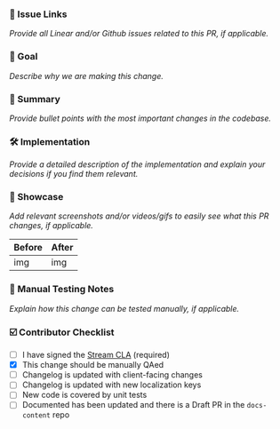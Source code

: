 ### 🔗 Issue Links

_Provide all Linear and/or Github issues related to this PR, if applicable._

### 🎯 Goal

_Describe why we are making this change._

### 📝 Summary

_Provide bullet points with the most important changes in the codebase._

### 🛠 Implementation

_Provide a detailed description of the implementation and explain your decisions if you find them relevant._

### 🎨 Showcase

_Add relevant screenshots and/or videos/gifs to easily see what this PR changes, if applicable._

| Before | After |
| ------ | ----- |
|  img   |  img  |

### 🧪 Manual Testing Notes

_Explain how this change can be tested manually, if applicable._

### ☑️ Contributor Checklist

- [ ] I have signed the [Stream CLA](https://docs.google.com/forms/d/e/1FAIpQLScFKsKkAJI7mhCr7K9rEIOpqIDThrWxuvxnwUq2XkHyG154vQ/viewform) (required)
- [x] This change should be manually QAed
- [ ] Changelog is updated with client-facing changes
- [ ] Changelog is updated with new localization keys
- [ ] New code is covered by unit tests
- [ ] Documented has been updated and there is a Draft PR in the `docs-content` repo
